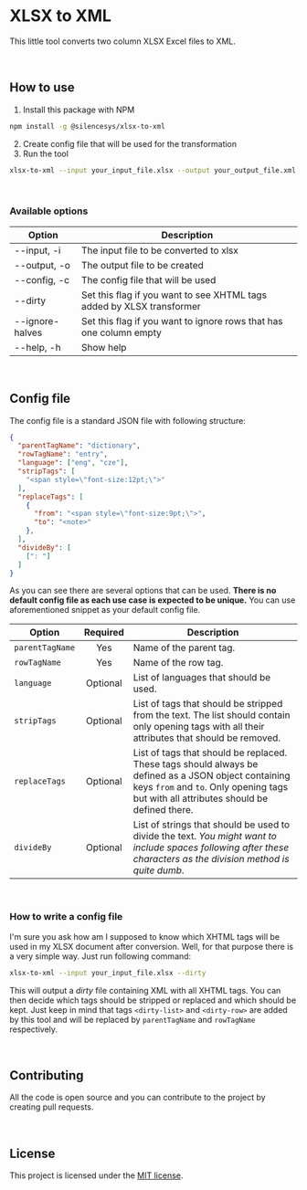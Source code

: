 # XLSX to XML

This little tool converts two column XLSX Excel files to XML.

<br>

## How to use

1. Install this package with NPM
```bash
npm install -g @silencesys/xlsx-to-xml
```
2. Create config file that will be used for the transformation
3. Run the tool
```bash
xlsx-to-xml --input your_input_file.xlsx --output your_output_file.xml --config your_config.json
```

<br>

### Available options
| Option | Description |
| ------ | ----------- |
| --input, -i | The input file to be converted to xlsx |
| --output, -o | The output file to be created |
| --config, -c | The config file that will be used |
| --dirty | Set this flag if you want to see XHTML tags added by XLSX transformer |
| --ignore-halves | Set this flag if you want to ignore rows that has one column empty |
| --help, -h | Show help |

<br>

## Config file
The config file is a standard JSON file with following structure:
```json
{
  "parentTagName": "dictionary",
  "rowTagName": "entry",
  "language": ["eng", "cze"],
  "stripTags": [
    "<span style=\"font-size:12pt;\">"
  ],
  "replaceTags": [
    {
      "from": "<span style=\"font-size:9pt;\">",
      "to": "<note>"
    },
  ],
  "divideBy": [
    [": "]
  ]
}
```
As you can see there are several options that can be used. **There is no default config file as each use case is expected to be unique.** You can use aforementioned snippet as your default config file.

| Option | Required | Description |
| ------ | :--: | ----------- |
| `parentTagName` | Yes | Name of the parent tag. |
| `rowTagName` | Yes | Name of the row tag. |
| `language` | Optional | List of languages that should be used. |
| `stripTags` | Optional | List of tags that should be stripped from the text. The list should contain only opening tags with all their attributes that should be removed. |
| `replaceTags` | Optional | List of tags that should be replaced. These tags should always be defined as a JSON object containing keys `from` and `to`. Only opening tags but with all attributes should be defined there. |
| `divideBy` | Optional | List of strings that should be used to divide the text. _You might want to include spaces following after these characters as the division method is quite dumb_.  |

<br>

### How to write a config file
I'm sure you ask how am I supposed to know which XHTML tags will be used in my XLSX document after conversion. Well, for that purpose there is a very simple way. Just run following command:
```bash
xlsx-to-xml --input your_input_file.xlsx --dirty
```
This will output a _dirty_ file containing XML with all XHTML tags. You can then decide which tags should be stripped or replaced and which should be kept. Just keep in mind that tags `<dirty-list>` and `<dirty-row>` are added by this tool and will be replaced by `parentTagName` and `rowTagName` respectively.

<br>

## Contributing
All the code is open source and you can contribute to the project by creating pull requests.

<br>

## License
This project is licensed under the [MIT license](LICENSE.md).
